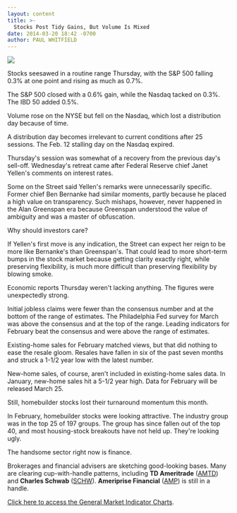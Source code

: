 ```yaml
---
layout: content
title: >-
  Stocks Post Tidy Gains, But Volume Is Mixed
date: 2014-03-20 18:42 -0700
author: PAUL WHITFIELD
---
```






![](https://www.investors.com/wp-content/uploads/ibd-migrated-images/MPv_140321_635309263124306608.png)









Stocks seesawed in a routine range Thursday, with the S&P 500 falling 0.3% at one point and rising as much as 0.7%.

  

The S&P 500 closed with a 0.6% gain, while the Nasdaq tacked on 0.3%. The IBD 50 added 0.5%.

  

Volume rose on the NYSE but fell on the Nasdaq, which lost a distribution day because of time.

  

A distribution day becomes irrelevant to current conditions after 25 sessions. The Feb. 12 stalling day on the Nasdaq expired.

  

Thursday's session was somewhat of a recovery from the previous day's sell-off. Wednesday's retreat came after Federal Reserve chief Janet Yellen's comments on interest rates.

  

Some on the Street said Yellen's remarks were unnecessarily specific. Former chief Ben Bernanke had similar moments, partly because he placed a high value on transparency. Such mishaps, however, never happened in the Alan Greenspan era because Greenspan understood the value of ambiguity and was a master of obfuscation.

  

Why should investors care?

  

If Yellen's first move is any indication, the Street can expect her reign to be more like Bernanke's than Greenspan's. That could lead to more short-term bumps in the stock market because getting clarity exactly right, while preserving flexibility, is much more difficult than preserving flexibility by blowing smoke.

  

Economic reports Thursday weren't lacking anything. The figures were unexpectedly strong.

  

Initial jobless claims were fewer than the consensus number and at the bottom of the range of estimates. The Philadelphia Fed survey for March was above the consensus and at the top of the range. Leading indicators for February beat the consensus and were above the range of estimates.

  

Existing-home sales for February matched views, but that did nothing to ease the resale gloom. Resales have fallen in six of the past seven months and struck a 1-1/2 year low with the latest number.

  

New-home sales, of course, aren't included in existing-home sales data. In January, new-home sales hit a 5-1/2 year high. Data for February will be released March 25.

  

Still, homebuilder stocks lost their turnaround momentum this month.

  

In February, homebuilder stocks were looking attractive. The industry group was in the top 25 of 197 groups. The group has since fallen out of the top 40, and most housing-stock breakouts have not held up. They're looking ugly.

  

The handsome sector right now is finance.

  

Brokerages and financial advisers are sketching good-looking bases. Many are clearing cup-with-handle patterns, including **TD Ameritrade** ([AMTD](https://research.investors.com/quote.aspx?symbol=AMTD)) and **Charles Schwab** ([SCHW](https://research.investors.com/quote.aspx?symbol=SCHW)). **Ameriprise Financial** ([AMP](https://research.investors.com/quote.aspx?symbol=AMP)) is still in a handle.

  

[Click here to access the General Market Indicator Charts](https://www.investors.com/pdf/GMI_032114.pdf).




